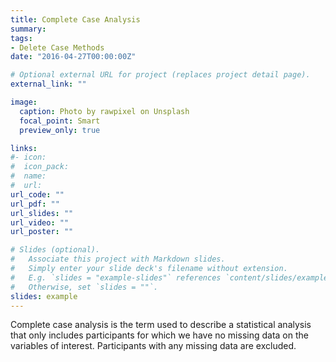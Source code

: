 ```yaml
---
title: Complete Case Analysis
summary: 
tags:
- Delete Case Methods
date: "2016-04-27T00:00:00Z"

# Optional external URL for project (replaces project detail page).
external_link: ""

image:
  caption: Photo by rawpixel on Unsplash
  focal_point: Smart
  preview_only: true

links:
#- icon: 
#  icon_pack: 
#  name: 
#  url: 
url_code: ""
url_pdf: ""
url_slides: ""
url_video: ""
url_poster: ""

# Slides (optional).
#   Associate this project with Markdown slides.
#   Simply enter your slide deck's filename without extension.
#   E.g. `slides = "example-slides"` references `content/slides/example-slides.md`.
#   Otherwise, set `slides = ""`.
slides: example
---
```


Complete case analysis is the term used to describe a statistical analysis that only includes participants for which we have no missing data on the variables of interest. Participants with any missing data are excluded.













